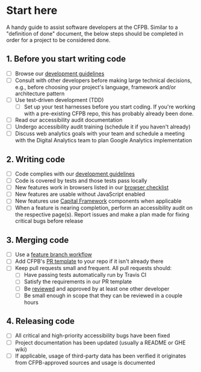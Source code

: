 # Start here

A handy guide to assist software developers at the CFPB.
Similar to a "definition of done" document, the below steps should be completed in order for a project to be considered done.

## 1. Before you start writing code

- [ ] Browse our [development guidelines](https://github.com/cfpb/development)
- [ ] Consult with other developers before making large technical decisions, e.g., before choosing your project's language, framework and/or architecture pattern
- [ ] Use test-driven development (TDD)
  - [ ] Set up your test harnesses before you start coding. If you're working with a pre-existing CFPB repo, this has probably already been done.
- [ ] Read our accessibility audit documentation
- [ ] Undergo accessibility audit training (schedule it if you haven't already)
- [ ] Discuss web analytics goals with your team and schedule a meeting with the Digital Analytics team to plan Google Analytics implementation

## 2. Writing code

- [ ] Code complies with our [development guidelines](https://github.com/cfpb/development)
- [ ] Code is covered by tests and those tests pass locally
- [ ] New features work in browsers listed in our [browser checklist](/tools/browser-checklist.md)
- [ ] New features are usable without JavaScript enabled
- [ ] New features use [Capital Framework](https://cfpb.github.io/capital-framework/) components when applicable
- [ ] When a feature is nearing completion, perform an accessibility audit on the respective page(s). Report issues and make a plan made for fixing critical bugs before release

## 3. Merging code

- [ ] Use a [feature branch workflow](https://www.atlassian.com/git/tutorials/comparing-workflows/feature-branch-workflow)
- [ ] Add CFPB's [PR template](/.github/PULL_REQUEST_TEMPLATE.md) to your repo if it isn't already there
- [ ] Keep pull requests small and frequent. All pull requests should:
  - [ ] Have passing tests automatically run by Travis CI
  - [ ] Satisfy the requirements in our PR template
  - [ ] Be [reviewed](/guides/code-reviews.md) and approved by at least one other developer
  - [ ] Be small enough in scope that they can be reviewed in a couple hours

## 4. Releasing code

- [ ] All critical and high-priority accessibility bugs have been fixed
- [ ] Project documentation has been updated (usually a README or GHE wiki)
- [ ] If applicable, usage of third-party data has been verified it originates from CFPB-approved sources and usage is documented
